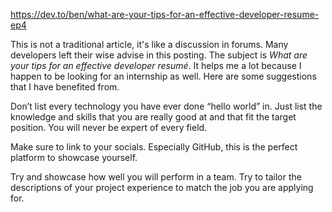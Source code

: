 https://dev.to/ben/what-are-your-tips-for-an-effective-developer-resume-ep4

This is not a traditional article, it's like a discussion in forums. Many developers left their wise advise in this posting. The subject is *What are your tips for an effective developer resumé*. It helps me a lot because I happen to be looking for an internship as well. Here are some suggestions that I have benefited from.

Don’t list every technology you have ever done “hello world” in. Just list the knowledge and skills that you are really good at and that fit the target position. You will never be expert of every field.

Make sure to link to your socials. Especially GitHub, this is the perfect platform to showcase yourself.

Try and showcase how well you will perform in a team. Try to tailor the descriptions of your project experience to match the job you are applying for.